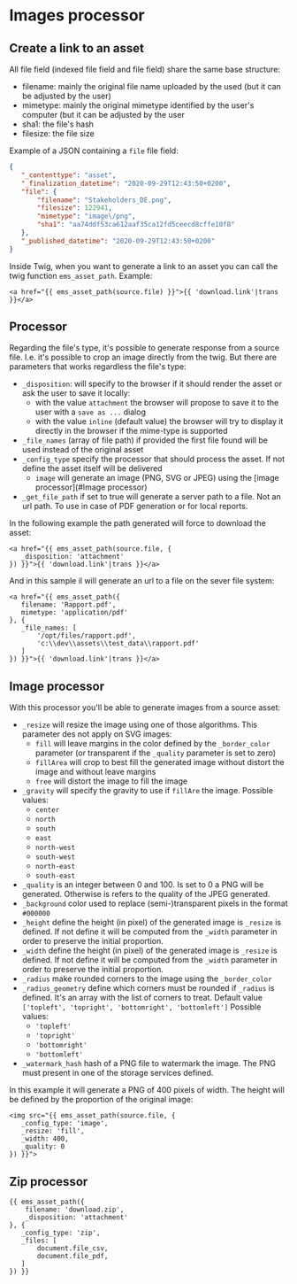 # Images processor

## Create a link to an asset

All file field (indexed file field and file field) share the same base structure:

 - filename: mainly the original file name uploaded by the used (but it can be adjusted by the user)
 - mimetype: mainly the original mimetype identified by the user's computer (but it can be adjusted by the user
 - sha1: the file's hash
 - filesize: the file size
 
 Example of a JSON containing a `file` file field:
 ```json
{
    "_contenttype": "asset",
    "_finalization_datetime": "2020-09-29T12:43:50+0200",
    "file": {
        "filename": "Stakeholders_DE.png",
        "filesize": 122941,
        "mimetype": "image\/png",
        "sha1": "aa74ddf53ca612aaf35ca12fd5ceecd8cffe10f8"
    },
    "_published_datetime": "2020-09-29T12:43:50+0200"
}
```

Inside Twig, when you want to generate a link to an asset you can call the twig function `ems_asset_path`. Example:

```twig
<a href="{{ ems_asset_path(source.file) }}">{{ 'download.link'|trans }}</a>
```

## Processor
Regarding the file's type, it's possible to generate response from a source file. I.e. it's possible to crop an image directly from the twig. But there are parameters that works regardless the file's type:
 - `_disposition`: will specify to the browser if it should render the asset or ask the user to save it locally:
    - with the value `attachment` the browser will propose to save it to the user with a `save as ...` dialog
    - with the value `inline` (default value) the browser will try to display it directly in the browser if the mime-type is supported
 - `_file_names` (array of file path) if provided the first file found will be used instead of the original asset 
 - `_config_type` specify the processor that should process the asset. If not define the asset itself will be delivered
    - `image` will generate an image (PNG, SVG or JPEG) using the [image processor](#Image processor)
 - `_get_file_path` if set to true will generate a server path to a file. Not an url path. To use in case of PDF generation or for local reports.
 
In the following example the path generated will force to download the asset:
```twig
<a href="{{ ems_asset_path(source.file, {
   _disposition: 'attachment' 
}) }}">{{ 'download.link'|trans }}</a>
```

And in this sample il will generate an url to a file on the sever file system:
```twig
<a href="{{ ems_asset_path({
   filename: 'Rapport.pdf',
   mimetype: 'application/pdf'
}, {
   _file_names: [
       '/opt/files/rapport.pdf',
       'c:\\dev\\assets\\test_data\\rapport.pdf'
   ]
}) }}">{{ 'download.link'|trans }}</a>
```

## Image processor

With this processor you'll be able to generate images from a source asset:
 - `_resize` will resize the image using one of those algorithms. This parameter des not apply on SVG images:
     - `fill` will leave margins in the color defined by the `_border_color` parameter (or transparent if the `_quality` parameter is set to zero)
     - `fillArea` will crop to best fill the generated image without distort the image and without leave margins 
     - `free` will distort the image to fill the image
 - `_gravity` will specify the gravity to use if `fillAre` the image. Possible values:
     - `center`
     - `north`
     - `south`
     - `east`
     - `north-west`
     - `south-west`
     - `north-east`
     - `south-east`
 - `_quality` is an integer between 0 and 100. Is set to 0 a PNG will be generated. Otherwise is refers to the quality of the JPEG generated. 
 - `_background` color used to replace (semi-)transparent pixels in the format `#000000`
 - `_height` define the height (in pixel) of the generated image is `_resize` is defined. If not define it will be computed from the `_width` parameter in order to preserve the initial proportion.
 - `_width` define the height (in pixel) of the generated image is `_resize` is defined. If not define it will be computed from the `_width` parameter in order to preserve the initial proportion.
 - `_radius` make rounded corners to the image using the `_border_color`
 - `_radius_geometry` define which corners must be rounded if `_radius` is defined. It's an array with the list of corners to treat. Default value `['topleft', 'topright', 'bottomright', 'bottomleft']` Possible values:
     - `'topleft'`
     - `'topright'`
     - `'bottomright'`
     - `'bottomleft'`
 - `_watermark_hash` hash of a PNG file to watermark the image. The PNG must present in one of the storage services defined.

In this example it will generate a PNG of 400 pixels of width. The height will be defined by the proportion of the original image:
```twig
<img src="{{ ems_asset_path(source.file, {
   _config_type: 'image',
   _resize: 'fill',
   _width: 400,
   _quality: 0        
}) }}">
```

## Zip processor

```twig
{{ ems_asset_path({
    filename: 'download.zip',
    _disposition: 'attachment' 
}, {
   _config_type: 'zip',       
   _files: [
       document.file_csv,
       document.file_pdf,       
   ]
}) }}
```

